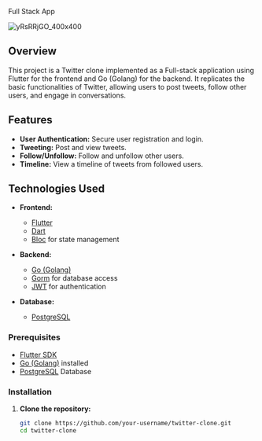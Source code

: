 Full Stack App


![yRsRRjGO_400x400](https://github.com/tavkeer/TwitterClone-Full-Stack-/assets/105163810/a7a31742-34a9-4e61-82f2-9a370e11fdfe)



## Overview

This project is a Twitter clone implemented as a Full-stack application using Flutter for the frontend and Go (Golang) for the backend. It replicates the basic functionalities of Twitter, allowing users to post tweets, follow other users, and engage in conversations.

## Features

- **User Authentication:** Secure user registration and login.
- **Tweeting:** Post and view tweets.
- **Follow/Unfollow:** Follow and unfollow other users.
- **Timeline:** View a timeline of tweets from followed users.

## Technologies Used

- **Frontend:**
  - [Flutter](https://flutter.dev/)
  - [Dart](https://dart.dev/)
  - [Bloc](https://pub.dev/packages/bloc) for state management

- **Backend:**
  - [Go (Golang)](https://golang.org/)
  - [Gorm](https://gorm.io/) for database access
  - [JWT](https://github.com/golang-jwt/jwt) for authentication

- **Database:**
  - [PostgreSQL](https://www.postgresql.org/)

### Prerequisites

- [Flutter SDK](https://flutter.dev/docs/get-started/install)
- [Go (Golang)](https://golang.org/doc/install) installed
- [PostgreSQL](https://www.postgresql.org/download/) Database

### Installation

1. **Clone the repository:**

   ```bash
   git clone https://github.com/your-username/twitter-clone.git
   cd twitter-clone

